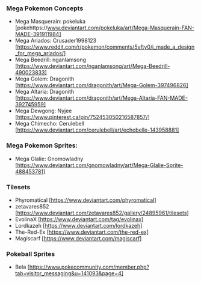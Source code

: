 ### Mega Pokemon Concepts
- Mega Masquerain: pokeluka [pokehttps://www.deviantart.com/pokeluka/art/Mega-Masquerain-FAN-MADE-391911984]
- Mega Ariados: Crusader1998123 [https://www.reddit.com/r/pokemon/comments/5vfty0/i_made_a_design_for_mega_ariados/]
- Mega Beedrill: nganlamsong [https://www.deviantart.com/nganlamsong/art/Mega-Beedrill-490023833]
- Mega Golem: Dragonith [https://www.deviantart.com/dragonith/art/Mega-Golem-397496826]
- Mega Altaria: Dragonith [https://www.deviantart.com/dragonith/art/Mega-Altaria-FAN-MADE-392745959]
- Mega Dewgong: Nyjee [https://www.pinterest.ca/pin/752453050216587857/]
- Mega Chimecho: Cerulebell [https://www.deviantart.com/cerulebell/art/echobelle-143958881]

### Mega Pokemon Sprites:
- Mega Glalie: Gnomowladny [https://www.deviantart.com/gnomowladny/art/Mega-Glalie-Sprite-488453781]

### Tilesets
- Phyromatical [https://www.deviantart.com/phyromatical]
- zetavares852 [https://www.deviantart.com/zetavares852/gallery/24895961/tilesets]
- EvolinaX [https://www.deviantart.com/tag/evolinax]
- Lordkazeh [https://www.deviantart.com/lordkazeh]
- The-Red-Ex [https://www.deviantart.com/the-red-ex]
- Magiscarf [https://www.deviantart.com/magiscarf]

### Pokeball Sprites
- Bela [https://www.pokecommunity.com/member.php?tab=visitor_messaging&u=141093&page=4]